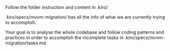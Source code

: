 Follow the folder instruction and content in .kiro/


.kiro/specs/mvvm-migration/ has all the info of what we are currently trying to accomplish.


Your goal is to analyse the whole codebase and follow coding patterns and practices in order to accomplish the incomplete tasks in .kiro/specs/mvvm-migration/tasks.md